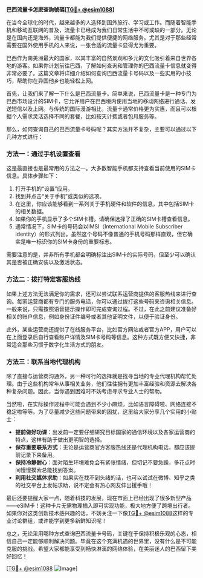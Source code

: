 **巴西流量卡怎麽查詢號碼[[TG💪+ @esim1088](https://t.me/s/esim1088)]**

在当今全球化的时代，越来越多的人选择到国外旅行、学习或工作。而随着智能手机和移动互联网的普及，流量卡已经成为我们日常生活中不可或缺的一部分。无论是在国内还是海外，流量卡都能为我们提供便捷的网络服务。尤其是对于那些经常需要在国外使用手机的人来说，一张合适的流量卡显得尤为重要。

巴西作为南美洲最大的国家，以其丰富的自然景观和多元的文化吸引着来自世界各地的游客。如果你计划前往巴西，了解如何查询和管理你的巴西流量卡信息就变得非常必要了。这篇文章将详细介绍如何查询巴西流量卡号码以及一些实用的小技巧，帮助你在异国他乡也能轻松上网。

首先，让我们来了解一下什么是巴西流量卡。简单来说，巴西流量卡是一种专门为巴西市场设计的SIM卡，它允许用户在巴西境内使用当地的移动网络进行通话、发送短信以及上网。与传统的国际漫游相比，流量卡通常价格更为实惠，而且可以根据个人需求灵活选择不同的套餐，比如按天计费或者包月服务等。

那么，如何查询自己的巴西流量卡号码呢？其实方法并不复杂，主要可以通过以下几种方式进行：

### 方法一：通过手机设置查看

这是最直接也是最常用的方法之一。大多数智能手机都支持查看当前使用的SIM卡信息。具体步骤如下：

1. 打开手机的“设置”应用。
2. 找到并点击“关于手机”或类似的选项。
3. 在这里，你应该能够看到一系列关于手机硬件和软件的信息，其中包括SIM卡的相关数据。
4. 如果你的手机显示了多个SIM卡槽，请确保选择了正确的SIM卡槽查看信息。
5. 通常情况下，SIM卡的号码会以IMSI（International Mobile Subscriber Identity）的形式列出。虽然这个号码不像普通的手机号码那样直观，但它确实是唯一标识你的SIM卡身份的重要标志。

需要注意的是，并非所有手机都会明确标注出SIM卡的实际号码，但至少可以确认其是否被正确安装以及激活状态。

### 方法二：拨打特定客服热线

如果上述方法无法满足你的需求，还可以尝试联系运营商提供的客服热线来进行查询。每家运营商都有专门的服务电话，你可以通过拨打这些号码来咨询相关信息。一般来说，只需按照语音提示操作即可完成查询过程。不过，在此之前建议准备好相关的账户信息，例如身份证件编号或者其他证明文件，以便于验证身份。

此外，某些运营商还提供了在线服务平台，比如官方网站或者官方APP，用户可以在上面登录后自行查看账户详情及SIM卡号码等信息。这种方式既方便又快捷，非常适合那些习惯于数字化生活方式的朋友。

### 方法三：联系当地代理机构

除了直接与运营商沟通外，另一种可行的选择就是找寻当地的专业代理机构帮忙处理。由于这些机构常年从事相关业务，他们往往拥有更加丰富经验和资源去解决各种复杂问题。因此，当你遇到困难时不妨考虑寻求专业人士的帮助。

当然啦，在实际操作过程中可能会遇到不少小麻烦，比如语言障碍啦、网络连接不稳定啦等等。为了尽量减少这些问题带来的困扰，这里给大家分享几个实用的小贴士：

- **提前做好功课**：出发前一定要仔细研究目标国家的通信环境以及各家运营商的特点，这样有助于做出更明智的选择。
- **保存重要联系方式**：无论是运营商官方客服热线还是代理机构电话，都应该提前记录下来备用。
- **保持冷静耐心**：面对陌生环境难免会有紧张情绪，但切记不要急躁，多花点时间慢慢摸索总能找到答案。
- **利用社交媒体求助**：如果实在找不到头绪的话，也可以试试在微博、知乎之类的社交平台上发帖求助，说不定会有热心网友伸出援手哦！

最后还要提醒大家一点，随着科技的发展，现在市面上已经出现了很多新型产品——eSIM卡！这种卡片无需物理插入即可实现功能，极大地方便了跨境出行者。如果你对这类创新技术感兴趣的话，不妨关注一下像[TG💪+ @esim1088](https://t.me/s/esim1088)这样的专业讨论群组，或许能学到更多新鲜知识呢！

总之，无论采用哪种方式查询巴西流量卡号码，关键在于保持积极乐观的心态，相信自己一定能够顺利解决问题。毕竟在这个充满机遇的世界里，没有什么是不可能克服的挑战。希望大家都能享受到畅快淋漓的网络体验，在美丽迷人的巴西留下美好回忆！

[[TG💪+ @esim1088](https://t.me/s/esim1088) ![Image](https://i.postimg.cc/4NQfJmqS/Snipaste-2025-05-13-00-14-12.png)]